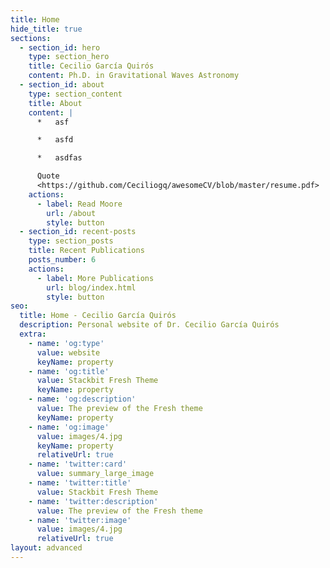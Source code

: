 ```yaml
---
title: Home
hide_title: true
sections:
  - section_id: hero
    type: section_hero
    title: Cecilio García Quirós
    content: Ph.D. in Gravitational Waves Astronomy
  - section_id: about
    type: section_content
    title: About
    content: |
      *   asf 

      *   asfd

      *   asdfas

      Quote
      <https://github.com/Ceciliogq/awesomeCV/blob/master/resume.pdf>
    actions:
      - label: Read Moore
        url: /about
        style: button
  - section_id: recent-posts
    type: section_posts
    title: Recent Publications
    posts_number: 6
    actions:
      - label: More Publications
        url: blog/index.html
        style: button
seo:
  title: Home - Cecilio García Quirós
  description: Personal website of Dr. Cecilio García Quirós
  extra:
    - name: 'og:type'
      value: website
      keyName: property
    - name: 'og:title'
      value: Stackbit Fresh Theme
      keyName: property
    - name: 'og:description'
      value: The preview of the Fresh theme
      keyName: property
    - name: 'og:image'
      value: images/4.jpg
      keyName: property
      relativeUrl: true
    - name: 'twitter:card'
      value: summary_large_image
    - name: 'twitter:title'
      value: Stackbit Fresh Theme
    - name: 'twitter:description'
      value: The preview of the Fresh theme
    - name: 'twitter:image'
      value: images/4.jpg
      relativeUrl: true
layout: advanced
---
```


